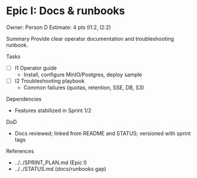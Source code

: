# Epic I: Docs & runbooks
Owner: Person D
Estimate: 4 pts (I1:2, I2:2)

Summary
Provide clear operator documentation and troubleshooting runbook.

Tasks
- [ ] I1 Operator guide
  - Install, configure MinIO/Postgres, deploy sample
- [ ] I2 Troubleshooting playbook
  - Common failures (quotas, retention, SSE, DB, S3)

Dependencies
- Features stabilized in Sprint 1/2

DoD
- Docs reviewed; linked from README and STATUS; versioned with sprint tags

References
- ../../SPRINT_PLAN.md (Epic I)
- ../../STATUS.md (docs/runbooks gap)
